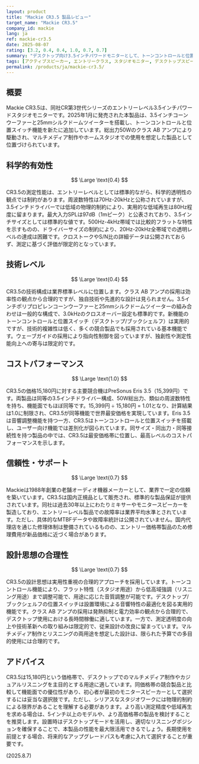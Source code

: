 ```yaml
---
layout: product
title: "Mackie CR3.5 製品レビュー"
target_name: "Mackie CR3.5"
company_id: mackie
lang: ja
ref: mackie-cr3.5
date: 2025-08-07
rating: [3.2, 0.4, 0.4, 1.0, 0.7, 0.7]
summary: "デスクトップ向け3.5インチパワードモニターとして、トーンコントロールと位置スイッチを搭載するエントリーレベル製品です。"
tags: [アクティブスピーカー, エントリークラス, スタジオモニター, デスクトップスピーカー]
permalink: /products/ja/mackie-cr3.5/
---
```

## 概要

Mackie CR3.5は、同社CR第3世代シリーズのエントリーレベル3.5インチパワードスタジオモニターです。2025年1月に発売された本製品は、3.5インチコーンウーファーと25mmシルクドームツイーターを搭載し、トーンコントロールと位置スイッチ機能を新たに追加しています。総出力50Wのクラス AB アンプにより駆動され、マルチメディア制作やホームスタジオでの使用を想定した製品として位置づけられています。

## 科学的有効性

$$ \Large \text{0.4} $$

CR3.5の測定性能は、エントリーレベルとしては標準的ながら、科学的透明性の観点では制約があります。周波数特性は70Hz-20kHzと公称されていますが、3.5インチドライバーでは低域の物理的制約により、実用的な低域再生は80Hz程度に留まります。最大入力SPLは97dB（1mピーク）と公表されており、3.5インチサイズとしては標準的な値です。500Hz-4kHz帯域では比較的フラットな特性を示すものの、ドライバーサイズの制約により、20Hz-20kHz全帯域での透明レベルの達成は困難です。クロストークやS/N比の詳細データは公開されておらず、測定に基づく評価が限定的となっています。

## 技術レベル

$$ \Large \text{0.4} $$

CR3.5の技術構成は業界標準レベルに位置します。クラス AB アンプの採用は効率性の観点から合理的ですが、独自技術や先進的な設計は見られません。3.5インチポリプロピレンコーンウーファーと25mmシルクドームツイーターの組み合わせは一般的な構成で、3.0kHzのクロスオーバー設定も標準的です。新機能のトーンコントロールと位置スイッチ（デスクトップ/ブックシェルフ）は実用的ですが、技術的複雑性は低く、多くの競合製品でも採用されている基本機能です。ウェーブガイドの採用により指向性制御を図っていますが、独創性や測定性能向上への寄与は限定的です。

## コストパフォーマンス

$$ \Large \text{1.0} $$

CR3.5の価格15,180円に対する主要競合機はPreSonus Eris 3.5（15,399円）です。両製品は同等の3.5インチドライバー構成、50W総出力、類似の周波数特性を持ち、機能面でもほぼ同等です。15,399円 ÷ 15,180円 = 1.01となり、計算結果は1.0に制限され、CR3.5が同等機能で世界最安価格を実現しています。Eris 3.5は音響調整機能を持つ一方、CR3.5はトーンコントロールと位置スイッチを搭載し、ユーザー向け機能では差別化が図られています。同サイズ・同出力・同等接続性を持つ製品の中では、CR3.5は最安価格帯に位置し、最高レベルのコストパフォーマンスを示します。

## 信頼性・サポート

$$ \Large \text{0.7} $$

Mackieは1988年創業の老舗オーディオ機器メーカーとして、業界で一定の信頼を築いています。CR3.5は国内正規品として販売され、標準的な製品保証が提供されています。同社は過去30年以上にわたりミキサーやモニタースピーカーを製造しており、エントリーレベル製品での故障率は業界平均水準とされています。ただし、具体的なMTBFデータや故障率統計は公開されていません。国内代理店を通じた修理体制は整備されているものの、エントリー価格帯製品のため修理費用が新品価格に近づく場合があります。

## 設計思想の合理性

$$ \Large \text{0.7} $$

CR3.5の設計思想は実用性重視の合理的アプローチを採用しています。トーンコントロール機能により、フラット特性（スタジオ用途）から低高域強調（リスニング用途）まで調整可能で、用途に応じた音質調整が可能です。デスクトップ/ブックシェルフの位置スイッチは設置環境による音響特性の最適化を図る実用的機能です。クラス AB アンプの採用は発熱抑制と電力効率の観点から合理的で、デスクトップ使用における長時間稼働に適しています。一方で、測定透明度の向上や技術革新への取り組みは限定的で、従来設計の改良に留まっています。マルチメディア制作とリスニングの両用途を想定した設計は、限られた予算での多目的使用には合理的です。

## アドバイス

CR3.5は15,180円という価格帯で、デスクトップでのマルチメディア制作やカジュアルリスニングを主目的とする用途に適しています。同価格帯の競合製品と比較して機能面での優位性があり、初心者が最初のモニタースピーカーとして選択するには妥当な選択肢です。ただし、シリアスなスタジオワークには物理的制約による限界があることを理解する必要があります。より高い測定精度や低域再生を求める場合は、5インチ以上のモデルや、より高価格帯の製品を検討することを推奨します。設置時はデスクトップモードを活用し、適切なリスニングポジションを確保することで、本製品の性能を最大限活用できるでしょう。長期使用を前提とする場合、将来的なアップグレードパスも考慮に入れて選択することが重要です。

(2025.8.7)
